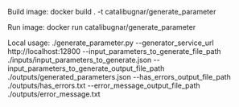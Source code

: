 Build image:
docker build . -t catalibugnar/generate_parameter

Run image:
docker run catalibugnar/generate_parameter

Local usage:
./generate_parameter.py --generator_service_url http://localhost:12800 --input_parameters_to_generate_file_path ./inputs/input_parameters_to_generate.json --input_parameters_to_generate_output_file_path ./outputs/generated_parameters.json --has_errors_output_file_path ./outputs/has_errors.txt --error_message_output_file_path ./outputs/error_message.txt
